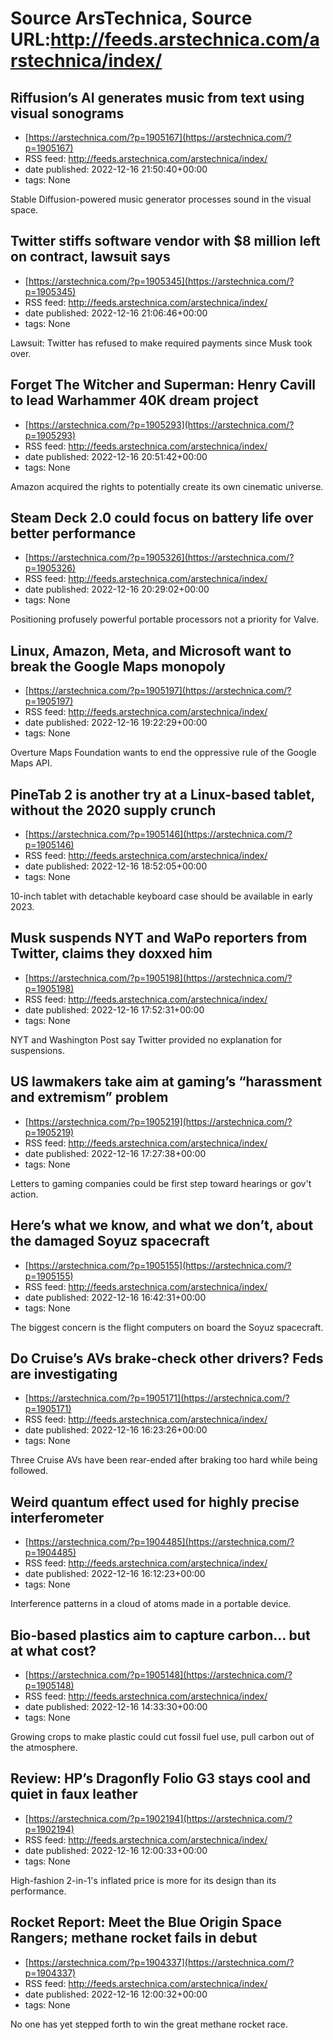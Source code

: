 # Source ArsTechnica, Source URL:http://feeds.arstechnica.com/arstechnica/index/

## Riffusion’s AI generates music from text using visual sonograms
 - [https://arstechnica.com/?p=1905167](https://arstechnica.com/?p=1905167)
 - RSS feed: http://feeds.arstechnica.com/arstechnica/index/
 - date published: 2022-12-16 21:50:40+00:00
 - tags: None

Stable Diffusion-powered music generator processes sound in the visual space.

## Twitter stiffs software vendor with $8 million left on contract, lawsuit says
 - [https://arstechnica.com/?p=1905345](https://arstechnica.com/?p=1905345)
 - RSS feed: http://feeds.arstechnica.com/arstechnica/index/
 - date published: 2022-12-16 21:06:46+00:00
 - tags: None

Lawsuit: Twitter has refused to make required payments since Musk took over.

## Forget The Witcher and Superman: Henry Cavill to lead Warhammer 40K dream project
 - [https://arstechnica.com/?p=1905293](https://arstechnica.com/?p=1905293)
 - RSS feed: http://feeds.arstechnica.com/arstechnica/index/
 - date published: 2022-12-16 20:51:42+00:00
 - tags: None

Amazon acquired the rights to potentially create its own cinematic universe.

## Steam Deck 2.0 could focus on battery life over better performance
 - [https://arstechnica.com/?p=1905326](https://arstechnica.com/?p=1905326)
 - RSS feed: http://feeds.arstechnica.com/arstechnica/index/
 - date published: 2022-12-16 20:29:02+00:00
 - tags: None

Positioning profusely powerful portable processors not a priority for Valve.

## Linux, Amazon, Meta, and Microsoft want to break the Google Maps monopoly
 - [https://arstechnica.com/?p=1905197](https://arstechnica.com/?p=1905197)
 - RSS feed: http://feeds.arstechnica.com/arstechnica/index/
 - date published: 2022-12-16 19:22:29+00:00
 - tags: None

Overture Maps Foundation wants to end the oppressive rule of the Google Maps API.

## PineTab 2 is another try at a Linux-based tablet, without the 2020 supply crunch
 - [https://arstechnica.com/?p=1905146](https://arstechnica.com/?p=1905146)
 - RSS feed: http://feeds.arstechnica.com/arstechnica/index/
 - date published: 2022-12-16 18:52:05+00:00
 - tags: None

10-inch tablet with detachable keyboard case should be available in early 2023.

## Musk suspends NYT and WaPo reporters from Twitter, claims they doxxed him
 - [https://arstechnica.com/?p=1905198](https://arstechnica.com/?p=1905198)
 - RSS feed: http://feeds.arstechnica.com/arstechnica/index/
 - date published: 2022-12-16 17:52:31+00:00
 - tags: None

NYT and Washington Post say Twitter provided no explanation for suspensions.

## US lawmakers take aim at gaming’s “harassment and extremism” problem
 - [https://arstechnica.com/?p=1905219](https://arstechnica.com/?p=1905219)
 - RSS feed: http://feeds.arstechnica.com/arstechnica/index/
 - date published: 2022-12-16 17:27:38+00:00
 - tags: None

Letters to gaming companies could be first step toward hearings or gov't action.

## Here’s what we know, and what we don’t, about the damaged Soyuz spacecraft
 - [https://arstechnica.com/?p=1905155](https://arstechnica.com/?p=1905155)
 - RSS feed: http://feeds.arstechnica.com/arstechnica/index/
 - date published: 2022-12-16 16:42:31+00:00
 - tags: None

The biggest concern is the flight computers on board the Soyuz spacecraft.

## Do Cruise’s AVs brake-check other drivers? Feds are investigating
 - [https://arstechnica.com/?p=1905171](https://arstechnica.com/?p=1905171)
 - RSS feed: http://feeds.arstechnica.com/arstechnica/index/
 - date published: 2022-12-16 16:23:26+00:00
 - tags: None

Three Cruise AVs have been rear-ended after braking too hard while being followed.

## Weird quantum effect used for highly precise interferometer
 - [https://arstechnica.com/?p=1904485](https://arstechnica.com/?p=1904485)
 - RSS feed: http://feeds.arstechnica.com/arstechnica/index/
 - date published: 2022-12-16 16:12:23+00:00
 - tags: None

Interference patterns in a cloud of atoms made in a portable device.

## Bio-based plastics aim to capture carbon… but at what cost?
 - [https://arstechnica.com/?p=1905148](https://arstechnica.com/?p=1905148)
 - RSS feed: http://feeds.arstechnica.com/arstechnica/index/
 - date published: 2022-12-16 14:33:30+00:00
 - tags: None

Growing crops to make plastic could cut fossil fuel use, pull carbon out of the atmosphere.

## Review: HP’s Dragonfly Folio G3 stays cool and quiet in faux leather
 - [https://arstechnica.com/?p=1902194](https://arstechnica.com/?p=1902194)
 - RSS feed: http://feeds.arstechnica.com/arstechnica/index/
 - date published: 2022-12-16 12:00:33+00:00
 - tags: None

High-fashion 2-in-1's inflated price is more for its design than its performance.

## Rocket Report: Meet the Blue Origin Space Rangers; methane rocket fails in debut
 - [https://arstechnica.com/?p=1904337](https://arstechnica.com/?p=1904337)
 - RSS feed: http://feeds.arstechnica.com/arstechnica/index/
 - date published: 2022-12-16 12:00:32+00:00
 - tags: None

No one has yet stepped forth to win the great methane rocket race.
